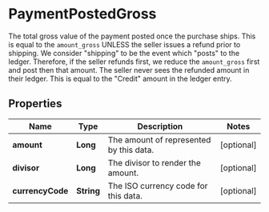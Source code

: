 

# PaymentPostedGross

The total gross value of the payment posted once the purchase ships. This is equal to the `amount_gross` UNLESS the seller issues a refund prior to shipping. We consider \"shipping\" to be the event which \"posts\" to the ledger. Therefore, if the seller refunds first, we reduce the `amount_gross` first and post then that amount. The seller never sees the refunded amount in their ledger. This is equal to the \"Credit\" amount in the ledger entry.

## Properties

| Name | Type | Description | Notes |
|------------ | ------------- | ------------- | -------------|
|**amount** | **Long** | The amount of represented by this data. |  [optional] |
|**divisor** | **Long** | The divisor to render the amount. |  [optional] |
|**currencyCode** | **String** | The ISO currency code for this data. |  [optional] |



